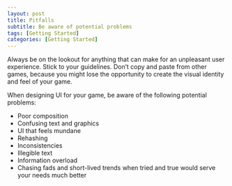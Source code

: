 ```yaml
---
layout: post
title: Pitfalls
subtitle: Be aware of potential problems
tags: [Getting Started]
categories: [Getting Started]
---
```


Always be on the lookout for anything that can make for an unpleasant user experience. Stick to your guidelines. Don’t copy and paste from other games, because you might lose the opportunity to create the visual identity and feel of your game.

When designing UI for your game, be aware of the following potential problems:

- Poor composition
- Confusing text and graphics
- UI that feels mundane
- Rehashing
- Inconsistencies
- Illegible text
- Information overload
- Chasing fads and short-lived trends when tried and true would serve your needs much better

<br>
